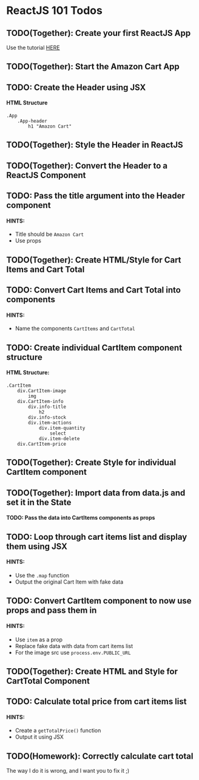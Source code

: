 # ReactJS 101 Todos

## TODO(Together): Create your first ReactJS App

Use the tutorial [HERE](https://reactjs.org/docs/add-react-to-a-website.html)

## TODO(Together): Start the Amazon Cart App

## TODO: Create the Header using JSX

#### HTML Structure

```
.App
    .App-header
        h1 "Amazon Cart"
```

## TODO(Together): Style the Header in ReactJS

## TODO(Together): Convert the Header to a ReactJS Component

## TODO: Pass the title argument into the Header component

#### HINTS:

- Title should be `Amazon Cart`
- Use props

## TODO(Together): Create HTML/Style for Cart Items and Cart Total

## TODO: Convert Cart Items and Cart Total into components

#### HINTS:
- Name the components `CartItems` and `CartTotal`

## TODO: Create individual CartItem component structure

#### HTML Structure:
```
.CartItem
    div.CartItem-image
        img
    div.CartItem-info
        div.info-title
            h2
        div.info-stock
        div.item-actions
            div.item-quantity
                select
            div.item-delete
    div.CartItem-price
```

## TODO(Together): Create Style for individual CartItem component

## TODO(Together): Import data from data.js and set it in the State

#### TODO: Pass the data into CartItems components as props

## TODO: Loop through cart items list and display them using JSX 

#### HINTS:
- Use the `.map` function
- Output the original Cart Item with fake data

## TODO: Convert CartItem component to now use props and pass them in 

#### HINTS:
- Use `item` as a prop
- Replace fake data with data from cart items list
- For the image src use `process.env.PUBLIC_URL`

## TODO(Together): Create HTML and Style for CartTotal Component

## TODO: Calculate total price from cart items list

#### HINTS:
- Create a `getTotalPrice()` function
- Output it using JSX

## TODO(Homework): Correctly calculate cart total

The way I do it is wrong, and I want you to fix it ;) 






















